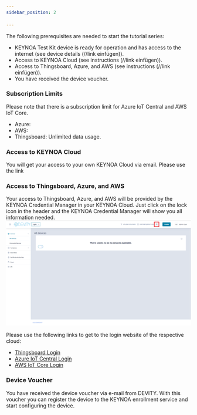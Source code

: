 ```yaml
---
sidebar_position: 2

---
```

The following prerequisites are needed to start the tutorial series:
- KEYNOA Test Kit device is ready for operation and has access to the internet (see device details (//link einfügen)).
- Access to KEYNOA Cloud (see instructions (//link einfügen)).
- Access to Thingsboard, Azure, and AWS (see instructions (//link einfügen)).
- You have received the device voucher.

### Subscription Limits 
Please note that there is a subscription limit for Azure IoT Central and AWS IoT Core.
- Azure: 
- AWS:
- Thingsboard: Unlimited data usage.

### Access to KEYNOA Cloud
You will get your access to your own KEYNOA Cloud via email. Please use the link 

### Access to Thingsboard, Azure, and AWS
Your access to Thingsboard, Azure, and AWS will be provided by the KEYNOA Credential Manager in your KEYNOA Cloud.
Just click on the lock icon in the header and the KEYNOA Credential Manager will show you all information needed. 
![Prerequisite](/img/Prerequisite/Credential-Manager-1.png)

Please use the following links to get to the login website of the respective cloud:
- [Thingsboard Login](https://thingsboard.cloud/login)
- [Azure IoT Central Login](https://apps.azureiotcentral.com/home)
- [AWS IoT Core Login](https://aws.amazon.com/de/iot-core/)

### Device Voucher
You have received the device voucher via e-mail from DEVITY. With this voucher you can register the device to the KEYNOA enrollment service and start configuring the device. 